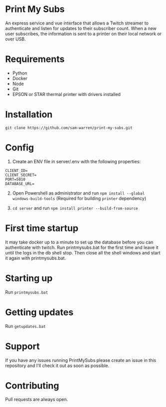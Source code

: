 # Print My Subs

An express service and vue interface that allows a Twitch streamer to authenticate and listen for updates to their subscriber count. When a new user subscribes, the information is sent to a printer on their local network or over USB.

# Requirements
- Python
- Docker
- Node
- Git
- EPSON or STAR thermal printer with drivers installed

# Installation
```
git clone https://github.com/sam-warren/print-my-subs.git
```

# Config
1. Create an ENV file in server/.env with the following properties:

```
CLIENT_ID=
CLIENT_SECRET=
PORT=5010
DATABASE_URL=
```

2. Open Powershell as administrator and run `npm install --global windows-build-tools` (Required for building `printer` dependency)

3. `cd server` and run `npm install printer --build-from-source`

# First time startup
It may take docker up to a minute to set up the database before you can authenticate with twitch. Run printmysubs.bat for the first time and leave it until the logs in the db shell stop. Then close all the shell windows and start it again with printmysubs.bat.

# Starting up
Run `printmysubs.bat`

# Getting updates
Run `getupdates.bat`

# Support
If you have any issues running PrintMySubs please create an issue in this repository and I'll check it out as soon as possible.

# Contributing
Pull requests are always open.
